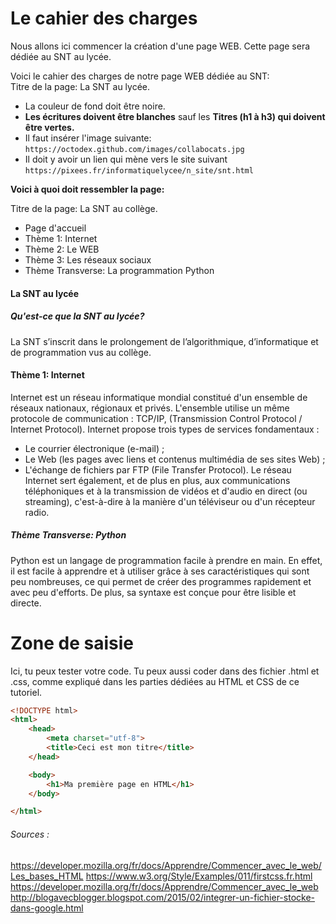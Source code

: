 # Le cahier des charges
Nous allons ici commencer la création d'une page WEB. Cette page sera dédiée au SNT au lycée.

Voici le cahier des charges de notre page WEB dédiée au SNT:<br>
Titre de la page: La SNT au lycée.<br>
* La couleur de fond doit être noire.
* **Les écritures doivent être blanches** sauf les **Titres (h1 à h3) qui doivent être vertes.**
* Il faut insérer l'image suivante: `https://octodex.github.com/images/collabocats.jpg`
* Il doit y avoir un lien qui mène vers le site suivant `https://pixees.fr/informatiquelycee/n_site/snt.html`


**Voici à quoi doit ressembler la page:**<br>

Titre de la page: La SNT au collège.<br>
* Page d'accueil
* Thème 1: Internet
* Thème 2: Le WEB
* Thème 3: Les réseaux sociaux
* Thème Transverse: La programmation Python

#### La SNT au lycée
##### Qu'est-ce que la SNT au lycée?
La SNT s’inscrit dans le prolongement de l’algorithmique, d’informatique et de programmation vus au collège.
#### Thème 1: Internet
Internet est un réseau informatique mondial constitué d'un ensemble de réseaux nationaux, régionaux et privés. L'ensemble utilise un même protocole de communication : TCP/IP, (Transmission Control Protocol / Internet Protocol).
Internet propose trois types de services fondamentaux :
+ Le courrier électronique (e-mail) ;
+ Le Web (les pages avec liens et contenus multimédia de ses sites Web) ;
+ L'échange de fichiers par FTP (File Transfer Protocol).
Le réseau Internet sert également, et de plus en plus, aux communications téléphoniques et à la transmission de vidéos et d'audio en direct (ou streaming), c'est-à-dire à la manière d'un téléviseur ou d'un récepteur radio. 
##### Thème Transverse: Python
Python est un langage de programmation facile à prendre en main.
En effet, il est facile à apprendre et à utiliser grâce à ses caractéristiques qui sont peu nombreuses, ce qui permet de créer des programmes rapidement et avec peu d'efforts.
De plus, sa syntaxe est conçue pour être lisible et directe. 

# Zone de saisie
Ici, tu peux tester votre code.
Tu peux aussi coder dans des fichier .html et .css, comme expliqué dans les parties dédiées au HTML et CSS de ce tutoriel.

```html runnable
<!DOCTYPE html>
<html>
    <head>
        <meta charset="utf-8">
        <title>Ceci est mon titre</title>
    </head>

    <body>
        <h1>Ma première page en HTML</h1>
    </body>

</html>
```

###### Sources :

<https://developer.mozilla.org/fr/docs/Apprendre/Commencer_avec_le_web/Les_bases_HTML>
<https://www.w3.org/Style/Examples/011/firstcss.fr.html>
<https://developer.mozilla.org/fr/docs/Apprendre/Commencer_avec_le_web>
<http://blogavecblogger.blogspot.com/2015/02/integrer-un-fichier-stocke-dans-google.html>
